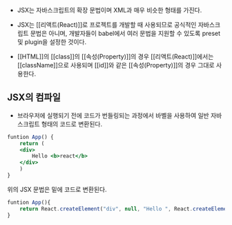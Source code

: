 - JSX는 자바스크립트의 확장 문법이며 XML과 매우 비슷한 형태를 가진다.

- JSX는 [[리액트(React)]]로 프로젝트를 개발할 때 사용되므로 공식적인 자바스크립트 문법은 아니며, 개발자들이 babel에서 여러 문법을 지원할 수 있도록 preset 및 plugin을 설정한 것이다.

- [[HTML]]의 [[class]]의 [[속성(Property)]]의 경우 [[리액트(React)]]에서는 [[className]]으로 사용되며 [[id]]와 같은 [[속성(Property)]]의 경우 그대로 사용한다.


## JSX의 컴파일

- 브라우저에 실행되기 전에 코드가 번들링되는 과정에서 바벨을 사용하여 일반 자바스크립트 형태의 코드로 변환된다.

```jsx
funtion App() {
	return (
	<div>
		Hello <b>react</b>
	</div>
	)
}
```

위의 JSX 문법은 밑에 코드로 변환된다.

```js
funtion App(){
	return React.createElement("div", null, "Hello ", React.createElement("b", null, "react"))
}
```